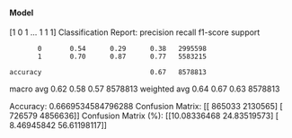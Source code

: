 #### Model
[1 0 1 ... 1 1 1]
Classification Report:
              precision    recall  f1-score   support

           0       0.54      0.29      0.38   2995598
           1       0.70      0.87      0.77   5583215

    accuracy                           0.67   8578813
   macro avg       0.62      0.58      0.57   8578813
weighted avg       0.64      0.67      0.63   8578813

Accuracy: 0.6669534584796288
Confusion Matrix:
[[ 865033 2130565]
 [ 726579 4856636]]
Confusion Matrix (%):
[[10.08336468 24.83519573]
 [ 8.46945842 56.61198117]]
